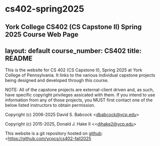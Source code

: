 # cs402-spring2025
York College CS402 (CS Capstone II) Spring 2025 Course Web Page
---
layout: default
course_number: CS402
title: README
---

This is the website for CS 402 (CS Capstone II), Spring 2025 at York College of
Pennsylvania.  It links to the various individual capstone projects being designed and developed through this course.

NOTE:  All of the capstone projects are external-client driven and, as such, have specific copyright privileges assicated with them.  If you intend to use information from any of those projects, you MUST first contact one of the below listed instructors to obtain permission.

Copyright (c) 2006-2025 David S. Babcock &lt;<dbabcock@ycp.edu>&gt;

Copyright (c) 2015-2025, Donald J. Hake II &lt;<djhake2@ycp.edu&gt;

This website is a git repository hosted on [github](https://github.com): <https://github.com/ycpcs/cs402-fall2025
>
